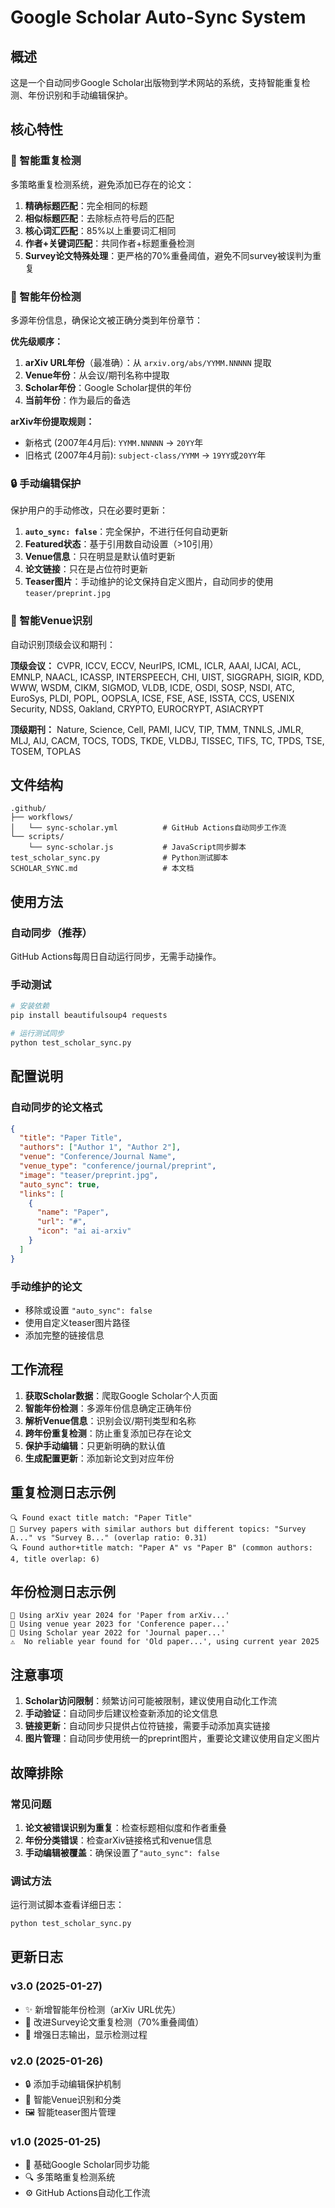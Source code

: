 # Google Scholar Auto-Sync System

## 概述

这是一个自动同步Google Scholar出版物到学术网站的系统，支持智能重复检测、年份识别和手动编辑保护。

## 核心特性

### 🧠 智能重复检测
多策略重复检测系统，避免添加已存在的论文：

1. **精确标题匹配**：完全相同的标题
2. **相似标题匹配**：去除标点符号后的匹配
3. **核心词汇匹配**：85%以上重要词汇相同
4. **作者+关键词匹配**：共同作者+标题重叠检测
5. **Survey论文特殊处理**：更严格的70%重叠阈值，避免不同survey被误判为重复

### 📅 智能年份检测
多源年份信息，确保论文被正确分类到年份章节：

**优先级顺序：**
1. **arXiv URL年份**（最准确）：从 `arxiv.org/abs/YYMM.NNNNN` 提取
2. **Venue年份**：从会议/期刊名称中提取
3. **Scholar年份**：Google Scholar提供的年份
4. **当前年份**：作为最后的备选

**arXiv年份提取规则：**
- 新格式 (2007年4月后): `YYMM.NNNNN` → `20YY`年
- 旧格式 (2007年4月前): `subject-class/YYMM` → `19YY`或`20YY`年

### 🔒 手动编辑保护
保护用户的手动修改，只在必要时更新：

1. **`auto_sync: false`**：完全保护，不进行任何自动更新
2. **Featured状态**：基于引用数自动设置（>10引用）
3. **Venue信息**：只在明显是默认值时更新
4. **论文链接**：只在是占位符时更新
5. **Teaser图片**：手动维护的论文保持自定义图片，自动同步的使用`teaser/preprint.jpg`

### 🎯 智能Venue识别
自动识别顶级会议和期刊：

**顶级会议：** CVPR, ICCV, ECCV, NeurIPS, ICML, ICLR, AAAI, IJCAI, ACL, EMNLP, NAACL, ICASSP, INTERSPEECH, CHI, UIST, SIGGRAPH, SIGIR, KDD, WWW, WSDM, CIKM, SIGMOD, VLDB, ICDE, OSDI, SOSP, NSDI, ATC, EuroSys, PLDI, POPL, OOPSLA, ICSE, FSE, ASE, ISSTA, CCS, USENIX Security, NDSS, Oakland, CRYPTO, EUROCRYPT, ASIACRYPT

**顶级期刊：** Nature, Science, Cell, PAMI, IJCV, TIP, TMM, TNNLS, JMLR, MLJ, AIJ, CACM, TOCS, TODS, TKDE, VLDBJ, TISSEC, TIFS, TC, TPDS, TSE, TOSEM, TOPLAS

## 文件结构

```
.github/
├── workflows/
│   └── sync-scholar.yml          # GitHub Actions自动同步工作流
└── scripts/
    └── sync-scholar.js           # JavaScript同步脚本
test_scholar_sync.py              # Python测试脚本
SCHOLAR_SYNC.md                   # 本文档
```

## 使用方法

### 自动同步（推荐）
GitHub Actions每周日自动运行同步，无需手动操作。

### 手动测试
```bash
# 安装依赖
pip install beautifulsoup4 requests

# 运行测试同步
python test_scholar_sync.py
```

## 配置说明

### 自动同步的论文格式
```json
{
  "title": "Paper Title",
  "authors": ["Author 1", "Author 2"],
  "venue": "Conference/Journal Name",
  "venue_type": "conference/journal/preprint",
  "image": "teaser/preprint.jpg",
  "auto_sync": true,
  "links": [
    {
      "name": "Paper",
      "url": "#",
      "icon": "ai ai-arxiv"
    }
  ]
}
```

### 手动维护的论文
- 移除或设置 `"auto_sync": false`
- 使用自定义teaser图片路径
- 添加完整的链接信息

## 工作流程

1. **获取Scholar数据**：爬取Google Scholar个人页面
2. **智能年份检测**：多源年份信息确定正确年份
3. **解析Venue信息**：识别会议/期刊类型和名称
4. **跨年份重复检测**：防止重复添加已存在论文
5. **保护手动编辑**：只更新明确的默认值
6. **生成配置更新**：添加新论文到对应年份

## 重复检测日志示例

```
🔍 Found exact title match: "Paper Title"
📝 Survey papers with similar authors but different topics: "Survey A..." vs "Survey B..." (overlap ratio: 0.31)
🔍 Found author+title match: "Paper A" vs "Paper B" (common authors: 4, title overlap: 6)
```

## 年份检测日志示例

```
📅 Using arXiv year 2024 for 'Paper from arXiv...'
📅 Using venue year 2023 for 'Conference paper...'
📅 Using Scholar year 2022 for 'Journal paper...'
⚠️  No reliable year found for 'Old paper...', using current year 2025
```

## 注意事项

1. **Scholar访问限制**：频繁访问可能被限制，建议使用自动化工作流
2. **手动验证**：自动同步后建议检查新添加的论文信息
3. **链接更新**：自动同步只提供占位符链接，需要手动添加真实链接
4. **图片管理**：自动同步使用统一的preprint图片，重要论文建议使用自定义图片

## 故障排除

### 常见问题
1. **论文被错误识别为重复**：检查标题相似度和作者重叠
2. **年份分类错误**：检查arXiv链接格式和venue信息
3. **手动编辑被覆盖**：确保设置了`"auto_sync": false`

### 调试方法
运行测试脚本查看详细日志：
```bash
python test_scholar_sync.py
```

## 更新日志

### v3.0 (2025-01-27)
- ✨ 新增智能年份检测（arXiv URL优先）
- 🔧 改进Survey论文重复检测（70%重叠阈值）
- 📝 增强日志输出，显示检测过程

### v2.0 (2025-01-26)
- 🔒 添加手动编辑保护机制
- 🎯 智能Venue识别和分类
- 🖼️ 智能teaser图片管理

### v1.0 (2025-01-25)
- 🚀 基础Google Scholar同步功能
- 🔍 多策略重复检测系统
- ⚙️ GitHub Actions自动化工作流 
